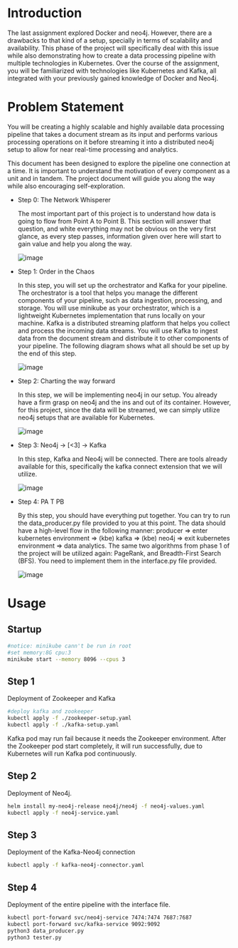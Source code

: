 # Introduction

The last assignment explored Docker and neo4j. However, there are a drawbacks to that kind of a setup, specially in terms of scalability and availability. This phase of the project will specifically deal with this issue while also demonstrating how to create a data processing pipeline with multiple technologies in Kubernetes. Over the course of the assignment, you will be familiarized with technologies like Kubernetes and Kafka, all integrated with your previously gained knowledge of Docker and Neo4j.

# Problem Statement

You will be creating a highly scalable and highly available data processing pipeline that takes a document stream as its input and performs various processing operations on it before streaming it into a distributed neo4j setup to allow for near real-time processing and analytics.

This document has been designed to explore the pipeline one connection at a time. It is important to understand the motivation of every component as a unit and in tandem. The project document will guide you along the way while also encouraging self-exploration.

- Step 0: The Network Whisperer

	The most important part of this project is to understand how data is going to flow from Point A to Point B. This section will answer that question, and white everything may not be obvious on the very first glance, as every step passes, information given over here will start to gain value and help you along the way.

	![image](https://github.com/Stoneiiii/CSE511-assignment/blob/main/project/project-2/Phase-2/images/image1.png)

- Step 1: Order in the Chaos

	In this step, you will set up the orchestrator and Kafka for your pipeline. The orchestrator is a tool that helps you manage the different components of your pipeline, such as data ingestion, processing, and storage. You will use minikube as your orchestrator, which is a lightweight Kubernetes implementation that runs locally on your machine. Kafka is a distributed streaming platform that helps you collect and process the incoming data streams. You will use Kafka to ingest data from the document stream and distribute it to other components of your pipeline. The following diagram shows what all should be set up by the end of this step.

	![image](https://github.com/Stoneiiii/CSE511-assignment/blob/main/project/project-2/Phase-2/images/image2.png)

- Step 2: Charting the way forward

	In this step, we will be implementing neo4j in our setup. You already have a firm grasp on neo4j and the ins and out of its container. However, for this project, since the data will be streamed, we can simply utilize neo4j setups that are available for Kubernetes.

	![image](https://github.com/Stoneiiii/CSE511-assignment/blob/main/project/project-2/Phase-2/images/image3.png)

- Step 3: Neo4j -> [<3] -> Kafka

	In this step, Kafka and Neo4j will be connected. There are tools already available for this, specifically the kafka connect extension that we will utilize.

	![image](https://github.com/Stoneiiii/CSE511-assignment/blob/main/project/project-2/Phase-2/images/image4.png)

- Step 4: PA T PB

	By this step, you should have everything put together. You can try to run the data_producer.py file provided to you at this point. The data should have a high-level flow in the following manner: producer => enter kubernetes environment => (kbe) kafka => (kbe) neo4j => exit kubernetes environment => data analytics. The same two algorithms from phase 1 of the project will be utilized again: PageRank, and Breadth-First Search (BFS). You need to implement them in the interface.py file provided.

	![image](https://github.com/Stoneiiii/CSE511-assignment/blob/main/project/project-2/Phase-2/images/image1.png)

# Usage
## Startup
```bash
#notice: minikube cann't be run in root
#set memory:8G cpu:3
minikube start --memory 8096 --cpus 3
```

## Step 1
Deployment of Zookeeper and Kafka
```bash
#deploy kafka and zookeeper
kubectl apply -f ./zookeeper-setup.yaml
kubectl apply -f ./kafka-setup.yaml
```

Kafka pod may run fail because it needs the Zookeeper environment. After the Zookeeper pod start completely, it will run successfully, due to Kubernetes will run Kafka pod continuously.

## Step 2
Deployment of Neo4j.
```bash
helm install my-neo4j-release neo4j/neo4j -f neo4j-values.yaml
kubectl apply -f neo4j-service.yaml
```

## Step 3
Deployment of the Kafka-Neo4j connection
```bash
kubectl apply -f kafka-neo4j-connector.yaml
```

## Step 4
Deployment of the entire pipeline with the interface file.
```bash
kubectl port-forward svc/neo4j-service 7474:7474 7687:7687
kubectl port-forward svc/kafka-service 9092:9092
python3 data_producer.py
python3 tester.py
```


